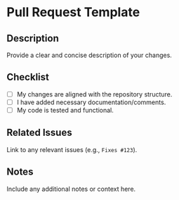 # Pull Request Template

## Description
Provide a clear and concise description of your changes.

## Checklist
- [ ] My changes are aligned with the repository structure.
- [ ] I have added necessary documentation/comments.
- [ ] My code is tested and functional.

## Related Issues
Link to any relevant issues (e.g., `Fixes #123`).

## Notes
Include any additional notes or context here.
